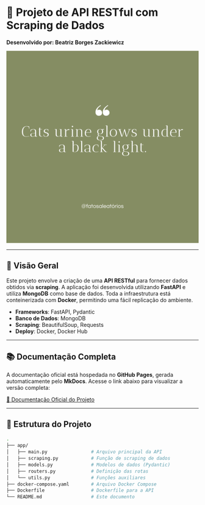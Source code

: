 # 🎯 Projeto de API RESTful com Scraping de Dados

**Desenvolvido por: Beatriz Borges Zackiewicz**  

![API Banner](./assets/ilustracao-projeto.png)  
<!-- Adicione uma imagem representativa do projeto -->

---

## 📖 Visão Geral

Este projeto envolve a criação de uma **API RESTful** para fornecer dados obtidos via **scraping**. A aplicação foi desenvolvida utilizando **FastAPI** e utiliza **MongoDB** como base de dados. Toda a infraestrutura está conteinerizada com **Docker**, permitindo uma fácil replicação do ambiente.

- **Frameworks**: FastAPI, Pydantic
- **Banco de Dados**: MongoDB
- **Scraping**: BeautifulSoup, Requests
- **Deploy**: Docker, Docker Hub

---

## 📚 Documentação Completa

A documentação oficial está hospedada no **GitHub Pages**, gerada automaticamente pelo **MkDocs**. Acesse o link abaixo para visualizar a versão completa:

[📄 Documentação Oficial do Projeto](https://seu-usuario.github.io/seu-projeto)

---

## 📂 Estrutura do Projeto

```bash
.
├── app/
│   ├── main.py                # Arquivo principal da API
│   ├── scraping.py            # Função de scraping de dados
│   ├── models.py              # Modelos de dados (Pydantic)
│   ├── routers.py             # Definição das rotas
│   └── utils.py               # Funções auxiliares
├── docker-compose.yaml        # Arquivo Docker Compose
├── Dockerfile                 # Dockerfile para a API
└── README.md                  # Este documento
